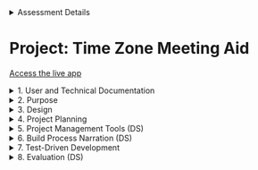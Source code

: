 <details>
  <summary>Assessment Details</summary>

|                    | Description                                 |
| ------------------ | ------------------------------------------- |
| Course Title:      | Software Engineering                        |
| Course Code:       | NCHNAP688                                   |
| Assessment Title:  | Summative Assessment One                    |
| Assessment Number: | AE1                                         |
| Restrictions:      | 1,500 words +/- 10%,  excluding data tables |
| Description:       | Report (workplace case study)               |
| Hand-in Deadline:  | 17th January 2025, 23:59                    |

</details>

# Project: Time Zone Meeting Aid
[Access the live app](https://raziel1stborn.github.io/NCHNAP688-Sum1/)

<details>
  <summary>1. User and Technical Documentation</summary>
  <hr>

  ## Prerequisites

  The following files are needed to run this product. <br>
  And an internet connection to access the APIs. 

| File                        | Purpose                                                               |
| ------------------          | -------------------------------------------                           |
| index.html                  | The welcome web page containing user instructions                     |
| index.css                   | Cascading style sheet to control formatting on the index.html page    |
| app.html                    | The application web page, where the application is displayed          |
| application_page.css        | Cascading style sheet to control formatting on the app.html page      |
| open_streetmap.css          | Cascading style sheet to control the Leaflet OpenStreetMap            |
| map.js                      | Javascript which gives the application its functionality              |
| images/index_background.png | Background image for the index.html page                              |
| images/location_pin.gif     | Custom pin image for marking the first (your) location                |
| images/participant_pin.gif  | Custom pin image for marking the second (participant) location        |

<br>

  ## Clone and Initialise Repository

  Provide step-by-step instructions to clone the repository and set up the environment

  To clone this repository, and set up a test environment of your own:

  1. Install [Git](https://git-scm.com/) (if not already installed)
  
  2. Open your Git terminal and run: git clone https://github.com/Raziel1stBorn/NCHNAP688-Sum1
     <br>
  ![Image showing Git Bash cloning of a repository.](/development_progress_images/bash_clone_repository.jpg)

  3. Navigate to the project directory
     <br>
  ![Image showing project directory path in Git Bash Terminal.](/development_progress_images/bash_directory_navigate.jpg)

  4. Open [Visual Studio Code](https://code.visualstudio.com/) (assuming installed) on your local PC with the command <**code .**>
     <br>
  ![Image showing visual studio code bash open command.](/development_progress_images/bash_vs_code.jpg)
     
  5. Set up the environment
      - Ensure [Node.js](https://nodejs.org/) is installed
      - From the GitBash terminal run the command <**npm install**>
      - From the GitBash terminal run the command <**npm install jest --save-dev**>
<br>

  6. In Visual Studio Code, edit the map.js file, removing the comment markers on lines 11 and 22. All tests will fail if this code is left commented, but the app will not run in a web browser if it is uncommented. Save the map.js change.
     <br>
  ![Image showing code edit of map.js.](/development_progress_images/map_js_code_edit.jpg)

  7. Open a terminal in Visual Studio Code and run the command <**npm test**>
     <br>
  ![Image showing npm test command in Visual Studio Code.](/development_progress_images/npm_test_vs.jpg)  

  <br>
  Note: There are still bugs and testing coverage is not complete at time of release.   
  <br><br>

  ## Third-Party Code and APIs

  [Leaflet](https://leafletjs.com/) for the interactive map.<br>
  [OpenCage](https://opencagedata.com/) for the geocode locations and time zones. 

  <br>

  ## Technology Stack
  
  [HyperText Markup Language](https://developer.mozilla.org/en-US/docs/Web/HTML) <br>
  [Cascading Style Sheets](https://developer.mozilla.org/en-US/docs/Web/CSS) <br>
  [JavaScript](https://developer.mozilla.org/en-US/docs/Web/JavaScript) <br>
 
  <hr>
</details>


<details>
  <summary>2. Purpose</summary>  
  <hr>
  
  ## Purpose
  
  My employer is part of Associated British Foods plc, which is multi-national business with operations in [56 countries around the world](https://www.abf.co.uk/about-us/where-we-operate). With colleagues in multiple time zones, planning meetings with consideration and convenience can be challenging. My product proposal is for an easy-to-use application where users can set the date and time they would like the meeting, their location, and then select a second location relating to a meeting participant in another location. The application will give the equivalent date and time for the participants location, thus enabling the meeting organiser to see the relative date and time they are requesting.   
<hr>
</details>

<details>
  <summary>3. Design</summary>  
  <hr>
  
## Low-Fidelity Plan
A low-fidelity flow for the application was prototyped using Figma and is available at [Figma.com](https://www.figma.com/proto/kTpbqRqdkA15Keu1uF1nJs/Summative-1?node-id=1-2&t=BiJiPwSoCtLmuO3u-1/).

A welcome screen will provide the user with some basic information about the application, and will feature some appropriate imagery and branding.
The user can start using the functionality of the application, or quit. As this is a web-based application, quitting will take them to the ABF homepage.
 
  ![Image of Low-fidelity Figma mock up of the application.](/images/figma_low_fi_01.jpg)


## Moodboard

To aid decision making regarding colour schemes and design choices, I created a moodboard. I identified HEX and RGB values of company colours for easy reference. A list of CSS web safe fonts was obtained from [w3schools.com](https://www.w3schools.com/cssref/css_websafe_fonts.php), Verdana was chosen as it is stylistically complementary to the font used for the Associated British Foods plc text. An AI generated image of the globe was created using [Microsoft Designer](https://designer.microsoft.com/image-creator?scenario=texttoimage).            

  ![Image of moodboard showing colour and font design elements.](/images/mood_board.png)



  <hr>
</details>

<details>
  <summary>4. Project Planning</summary>
  <hr>

  ## Development Approach
  
The development approach of this project will be iterative and agile, with an expectation of three sprints. A significant component of this product is the user interface (UI), an [iterative agile approach](https://ieeexplore-ieee-org.ezproxy.neu.edu/document/4293575) allows for the testing of useable software and UI at earlier stages in the software development lifecycle, and results from this can lead to changes in development. 
<br><br>

  ## Features and Branches

In addition to the 'main' branch, there will be three additional branches, containing the features as shown in the table below. The names of the branches relate to the distinct areas of the project, Documentation, Welcome, Application.   
  
<table>
  <thead>
    <tr>
      <th>Branch/Page</th>
      <th>Feature</th>
      <th>Detail</th>
    </tr>
  </thead>
  <tbody>
    <tr>
      <td>Documentation</td>
      <td>Development Images</td>
      <td>Upload development images for use in README.md.</td>
    </tr>
    <tr>
      <td>Welcome (index.html)</td>
      <td>Page Set Up</td>
      <td>Create page with basic layout.</td>
    </tr>
    <tr>
      <td>&nbsp;</td>
      <td>Background Image</td>
      <td>Create and place the image.</td>
    </tr>
    <tr>
      <td>&nbsp;</td>
      <td>Instructional Text</td>
      <td>Write and place the instructional text.</td>
    </tr>
    <tr>
      <td>&nbsp;</td>
      <td>Buttons</td>
      <td>Add buttons and test link functionality.</td>
    </tr>
    <tr>
      <td>Application (app.html)</td>
      <td>Page Set Up</td>
      <td>Create page with basic layout.</td>
    </tr>
    <tr>
      <td>&nbsp;</td>
      <td>Map</td>
      <td>Get a map to display.</td>
    </tr>
    <tr>
      <td>&nbsp;</td>
      <td>Your Location</td>
      <td>Build functionality for selecting a date and time, logging and clearing a location.</td>
    </tr>
    <tr>
      <td>&nbsp;</td>
      <td>Participant Location</td>
      <td>Build functionality for selecting a location for the meeting participant.</td>
    </tr>
    <tr>
      <td>&nbsp;</td>
      <td>Results</td>
      <td>Build functionality for obtaining the particpants date and time.</td>
    </tr>
    <tr>
      <td>&nbsp;</td>
      <td>Message Section</td>
      <td>Write code to appropriately update the message section with user prompts.</td>
    </tr>
    <tr>
      <td>&nbsp;</td>
      <td>Buttons</td>
      <td>Add in buttons and build functionality for the the 'Another' and 'Exit' buttons.</td>
    </tr>
    <tr>
      <td>&nbsp;</td>
      <td>Save Feature</td>
      <td>Build functionality to save an image of the selected locations.</td>
    </tr>
  </tbody>
</table>
  <br><br>

  ## Ticketing System / Labels

  To standardise tickets and encourage good practice of providing relevant information and context, templates will be used for tickets, with bug :trollface: :hammer: tickets having a different template to feature tickets.
  <br><br>

  ### Feature Ticket Template

| Ticket Section      | Description                                                                          |
| ------------------- | ------------------------------------------------------------------------------------ |
| Title               | Write the Feature ID, followed by a short unique description                         |
| What                | What is being implemented/fixed                                                      |
| Why                 | Why is this needed                                                                   |
| Outcome             | What is the expected behaviour/result of this change                                 |
| Acceptance Criteria | What needs to be true for this change to be approved and merged with the main branch |

Also included will be who the ticket is assigned to, and any labels. 
<br><br>

  ### Bug Ticket Template

| Ticket Section      | Description                                                                                                                |
| ------------------- | ------------------------------------------------------------------------------------                                       |
| Title               | Write the Feature ID, followed by a short unique indicator of the bug                                                      |
| What Happens        | Describe the nature of the bug, including a screenshot if possible                                                         |
| What Should Happen  | Describe what the normal/expected behaviour is                                                                             |
| Impact              | Describe the impact of this bug, and why it is important to resolve it                                                     |
| Steps to Reproduce  | Describe how to reproduce the occurance of the bug so it can be investigated i.e. what you did/were doing when it happened |

Also included will be who the ticket is assigned to, and any labels. 
  <br><br>

  <img src="/development_progress_images/bug_example.jpg" alt="Image showing a filled in bug ticket." width="800"/>

  
  ### Labels
  
  I created the following custom labels to classify and identify ticket purposes.
 <br><br>
 ![Image showing custom GitHub Projects labels created for this project.](/development_progress_images/custom_labels_01.jpg)
  <br><br>
  <hr>
  
</details>

<details>
  <summary>5. Project Management Tools (DS)</summary>
  <hr>

## Project Management Tools

  Project management was via GitHub Projects. The Iterative Project Planning template was selected so that iterations/sprints can be clearly identified and managed.

  1) <b>Iteration 01</b><br>
     09 December 2024 - 15 December 2024<br>
     <b>Goal:</b> Produce a basic framework for the app, showing very basic functionality. 
      
  2) <b>Iteration 02</b><br>
     16 December 2024 - 20 December 2024<br>
     <b>Goal:</b> Acquire user feedback, add visualisation, testing.
  
  3) <b>Iteration 03</b><br>
     21 December 2024 - 04 January 2025<br>
     <b>Goal:</b> Acquire user feedback, testing.      

  <br>

  Iterations as configured in GitHub projects. 
  ![Image of GitHub projects iteration planning.](/images/github_projects_iterations.jpg)

  Basic tasks for the first iteration. 
  ![Image showing kanban style cards for To Do, In Progress, and Done.](/images/kanban_style_cards_iteration01.jpg)




  <hr>
</details>



<details>
  <summary>6. Build Process Narration (DS)</summary>
  <hr>
  
  ## Sprint 1
  By the end of the first sprint, the Welcome page was completed with basic formatting and container areas for a welcome message and links. Links to the Application page and the abf.co.uk site were included but lacked image buttons. The Application page featured three container areas for Date/Time Entry, the map, and actions/links. The map was interactive, allowing zoom and navigation, but lacked customization and additional functionality for this specific application.       

<div style="display: flex; justify-content: space-around; align-items: center;">
  <img src="/development_progress_images/sprint_1_welcome_end.jpg" alt="Image showing the welcome Page progress by the end of the first sprint." width="500" style="margin-right: 10px;"/>
  <img src="/development_progress_images/sprint_1_app_end.jpg" alt="Image showing the App Page progress by the end of the first sprint" width="500"/>
</div>


  ## Sprint 2
Limited developer resources and an overly optimistic schedule resulted in less progress than expected during sprint 2. Efforts focused on the Application page, with no updates to the Welcome page. 
<br><br>
Development began on selecting the source location's date and time and marking the source on the map, using a temporary pin image. Page formatting evolved to include three sections: Source, Destination, and Results. A button was added to log source coordinates, ensuring the program recognises the intended click. A clear button was also introduced to reset the source coordinates for corrections. Elements displaying exact longitude and latitude were added for clarity. 
<br><br>
Testing revealed the need for user feedback, leading to the creation of a dynamic "MESSAGE" section. This section provides instructions and feedback based on user actions. Temporary button images were created for the three main actions at the bottom of the application.  

<div style="display: flex; justify-content: space-around; align-items: center;">
  <img src="/development_progress_images/sprint_2_welcome_end.jpg" alt="Image showing the welcome Page progress by the end of the second sprint." width="500" style="margin-right: 10px;"/>
  <img src="/development_progress_images/sprint_2_app_end.jpg" alt="Image showing the App Page progress by the end of the second sprint" width="500"/>
</div>
  
  ## Sprint 3
  Similar to Sprint 2, Sprint 3 was impacted by limited developer availability, resulting in the missed MVP delivery deadline of 4th January 2025. However, the project remains on track to meet the hard deadline of 17th January 2025. Despite delays, progress was made on the Application page.
    
<div style="display: flex; justify-content: space-around; align-items: center;">
  <img src="/development_progress_images/sprint_3_welcome_mid.jpg" alt="Image showing the welcome Page progress during the third sprint." width="500" style="margin-right: 10px;"/>
  <img src="/development_progress_images/sprint_3_app_mid.jpg" alt="Image showing the App Page progress during the third sprint" width="500"/>
</div>

Real column headings have replaced placeholders. Functionality to select a second location has been added, and the "Results" section now displays the First Location information. However, the code to calculate and display the Second Location's date and time is still pending. Frame sizes were adjusted to ensure all elements are visible on a 1920x1080 resolution display without vertical scrolling, though visibility may vary based on individual user setups.
<br>
  The timeframe for this sprint has been extended as feedback from a third-party user has not yet been sought. Additionally, it is evident that a 4th and potentially 5th sprint will be required to deliver the MVP. <br>
<div style="display: flex; justify-content: space-around; align-items: center;">
  <img src="/development_progress_images/sprint_3_progress_overview.jpg" alt="Image showing duration change to Iteration 3, and addition of Iteration 4" width="800" style="margin-right: 10px;"/>
</div>

<br>
The third sprint concluded by progressing the development of the index.html page and obtaining third-party user feedback. 
<br>

<div style="display: flex; justify-content: space-around; align-items: center;">
  <img src="/development_progress_images/sprint_3_welcome_end.jpg" alt="Image showing the welcome Page state at the end of the third sprint." width="500" style="margin-right: 10px;"/>
  <img src="/development_progress_images/sprint_3_app_end.jpg" alt="Image showing the App Page progress at the end of the third sprint" width="500"/>
</div>
<br>
While working on the index.html Welcome page and reviewing the branding style of the ABF website, it became clear that ABF uses CSS-styled navigation buttons instead of images. Consequently, the Welcome page design was updated to align with the brand..<br> 
<br>

### User Testing

At this point user testing was conducted. Testing was in the form of moderated usability testing, where I sat with the user whilst they used the application, observing them, answering their questions and asking them questions about the app. User testing yielded the following insights:<br><br>

<ol>
  <li>Confusion about <b>how to navigate the map</b>, user did not know about scroll wheel zoom function and hold to pan.</li><br>
  <li>The <b>pin heads</b> are too large. (Note: These are temporary pins anyway)</li><br>
  <li>There is <b>no link between the colour of the pin</b> and the source/destination location.</li><br>
  <li>Query over why the 'Log Coordinates' <b>button is below the coordinates</b> and what the point of seeing the coordinates is if one can't type them in.</li><br>
  <li>The <b>three buttons</b> at the bottom need new labels.</li><br>
  <li>The <b>'MESSAGE'</b> section needs to be more visible.</li><br>
</ol>

Based on the user testing I was able to create the below empathy map, which can aid the developer to be more in touch with the user's experience of the app and what their needs are. 
  
<div style="display: flex; justify-content: space-around; align-items: center;">
  <img src="/development_progress_images/empathy_map_1.jpg" alt="Empathy map created following user testing." width="700"/>
</div>

  ## Sprint 4
  The final sprint will address user feedback, finalize the Application page, and complete code testing documentation. 
<div style="display: flex; justify-content: space-around; align-items: center;">
  <img src="/development_progress_images/sprint_4_list.jpg" alt="Image showing sprint 4 to do items" width="800" style="margin-right: 10px;"/>
</div> 

<br>

At the end of this sprint:
<div style="display: flex; justify-content: space-around; align-items: center;">
  <img src="/development_progress_images/sprint_4_welcome_1.jpg" alt="Image showing the Welcome page at the end of the Sprint 4." width="500" style="margin-right: 10px;"/>
  <img src="/development_progress_images/sprint_4_app_1.jpg" alt="Image showing the app page at the end of Sprint 4" width="500"/>
</div>
<br>

Downloaded image output.<br>
<div style="display: flex; justify-content: space-around; align-items: center;">
  <img src="/development_progress_images/date_time_meeting_snapshot (10).png" alt="Showing example downloaded image from app" width="500" style="margin-right: 10px;"/>
</div>
<br>

Although the app is functional in the developer's environment, the code requires further testing and currently has limited test coverage.
<div style="display: flex; justify-content: space-around; align-items: center;">
  <img src="/development_progress_images/sprint_4_test_coverage.jpg" alt="Image showing test coverage." width="600"/>
</div>

<br>

A Lighthouse report showed strong performance, accessibility, and best practices, with scores in the upper 90s. However, it recommended improving element contrast for better accessibility.
<div style="display: flex; justify-content: space-around; align-items: center;">
  <img src="/development_progress_images/lighthouse_25_01_12.jpg" alt="Lighthouse report." width="600"/>
</div>


  <hr>  
</details>

<details>
  <summary>7. Test-Driven Development</summary>

  ## Test-Driven Development

  [Test-driven development](https://doi-org.ezproxy.neu.edu/10.1109/MC.2005.314) (TDD) is a strategy where automated tests for software functions are designed and written before the actual code. This approach ensures that as soon as the function is implemented, the tests are already in place, which can lead to faster development and higher-quality code. It encourages the programmer to anticipate the function's inputs, outputs, and potential failure conditions.
<br><br>
Example of TDD: The application requires the user to select a date and time using the datetime-local input type, but the format is not user-friendly. A function is needed to convert it to a more accessible format. The unit test checks if the function (yet to be written) produces the expected output for various date-time formats and an invalid input type.
<br>

<div style="display: flex; justify-content: space-around; align-items: center;">
  <img src="/development_progress_images/tdd_1.jpg" alt="Image showing code for test-driven development." width="650"/>
</div>
<br>
Running this test suite:<br>
<div style="display: flex; justify-content: space-around; align-items: center;">
  <img src="/development_progress_images/tdd_2.jpg" alt="Image showing test failing." width="500" style="margin-right: 10px;"/>
  <img src="/development_progress_images/tdd_3.jpg" alt="Image showing test suite failing results" width="200"/>
</div>

This is because the function does not exist, or is not accessible to the tests.<br><br>
The following show the created <b>formatDateTime</b> function and changes to testing code to make the function accessible.<br>
<div style="display: flex; justify-content: space-around; align-items: center;">
  <img src="/development_progress_images/tdd_4.jpg" alt="Image showing the code for the formatDateTime function." width="350" style="margin-right: 10px;"/>
  <img src="/development_progress_images/tdd_5.jpg" alt="Image showing the amended testing code to access the formatDatTime function" width="500"/>
</div>
<br>
Running the test suite again: <br>
<div style="display: flex; justify-content: space-around; align-items: center;">
  <img src="/development_progress_images/tdd_6.jpg" alt="Image showing successful completion of formatDateTime function testing." width="500"/>
</div>
</details>


<details>
  <summary>8. Evaluation (DS) </summary>

 <hr>

  ## Product
  The product turned out better than expected. In the spirit of agile development, features not originally planned, such as pin markers and location details (country and street), were added during development to enhance the user experience. However, while functional, the product is far from release-ready. Full test coverage is incomplete, and there are known issues.
<br><br>
One major usability concern is the broken logic with the **"Clear Coordinates"** button. If the first location is cleared after selecting the participant location and a new first location is chosen, the participant location must also be redone, which was not intended. Additionally, using "Clear Coordinates" can create a situation where results are generated without a first location pin.
<br><br>
There is still much work to be done to tidy up the code, including adding comments, refactoring, and removing redundant code. Despite these issues, the product is usable, and I am pleased with it overall, especially the Leaflet API interactive map, which was a significant improvement over the initially envisioned static map.   
<br>

  ## Process
  This was my first time creating and sharing a repository on GitHub, as well as using GitHub Projects. My previous experience with JavaScript was minimal, so there were many unknowns and a lot to learn throughout the project. Looking back, there are many things I would do differently. It was not until near the end of the development process that I fully understood the correct use of branches and how to best create tickets. I worked mostly on a local copy of the repository and had an unfortunate experience early on where I lost work due to fetching from GitHub, which overwrote my latest changes on the local main branch.
  <br><br>
Being unfamiliar with project management and ticketing, it took me a long time to appreciate the value of tickets. For most of the project, I felt that raising tickets for myself was unnecessary since I was the only one on the project. Why not just address the issue immediately without logging it? Over time, I came to see the system as a to-do list and log, which helped ensure that nothing was overlooked.
<br><br>
Given that this was all new to me, I did not have much confidence at the start that I could produce a working product. Several times, I regretted choosing this app idea and wished I had picked something simpler. In hindsight, I should have started by designing the app's logic and functions before at the low-fi screen stage. Not doing this led to a somewhat disorganised codebase, which is difficult to maintain, navigate, and understand. Despite these challenges, the project resulted in a usable product, and I have learned valuable lessons about planning and documentation that I can apply in my workplace.
     
 <hr>
 
</details>
